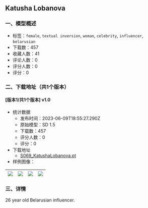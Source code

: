 ## Katusha Lobanova
### 一、模型概述

- 标签：`female`, `textual inversion`, `woman`, `celebrity`, `influencer`, `belarusian`
- 下载数：457
- 收藏人数：41
- 评论人数：0
- 评分人数：0
- 评分：0

### 二、下载地址（共1个版本）

#### [版本1/共1个版本] v1.0

- 统计数据
  - 发布时间：2023-06-09T18:55:27.290Z
  - 原始模型：SD 1.5
  - 下载数：457
  - 评分人数：0
  - 评分：0
- 下载地址
  - [S069_KatushaLobanova.pt](https://civitai.com/api/download/models/92603)
- 样例图像：

| <img src="https://image.civitai.com/xG1nkqKTMzGDvpLrqFT7WA/6e89116e-a83d-4d79-97ee-61207cf7cc78/width=450/1088037.jpeg" /> | <img src="https://image.civitai.com/xG1nkqKTMzGDvpLrqFT7WA/4a5bfccd-b3fd-4a86-8329-ebe1748e4682/width=450/1088059.jpeg" /> | <img src="https://image.civitai.com/xG1nkqKTMzGDvpLrqFT7WA/0f67a55a-7695-438c-866d-32c4897e1d16/width=450/1088060.jpeg" /> | <img src="https://image.civitai.com/xG1nkqKTMzGDvpLrqFT7WA/adde95af-4241-487f-8251-1d88338b4eb8/width=450/1088062.jpeg" /> |
| ---- | ---- | ---- | ---- |


### 三、详情
<p>26 year old Belarusian influencer.</p>
